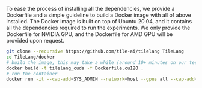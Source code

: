 To ease the process of installing all the dependencies, we provide a Dockerfile and a simple guideline to build a Docker image with all of above installed. The Docker image is built on top of Ubuntu 20.04, and it contains all the dependencies required to run the experiments. We only provide the Dockerfile for NVIDIA GPU, and the Dockerfile for AMD GPU will be provided upon request.

```bash
git clone --recursive https://github.com/tile-ai/tilelang TileLang
cd TileLang/docker
# build the image, this may take a while (around 10+ minutes on our test machine)
docker build -t tilelang_cuda -f Dockerfile.cu120 .
# run the container
docker run -it --cap-add=SYS_ADMIN --network=host --gpus all --cap-add=SYS_PTRACE --shm-size=4G --security-opt seccomp=unconfined --security-opt apparmor=unconfined --name tilelang_test tilelang_cuda bash
```
